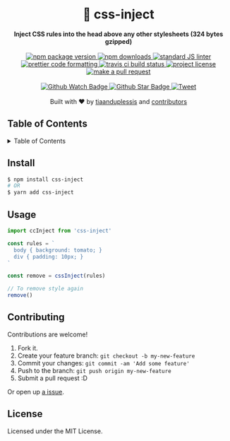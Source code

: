 
<h1 align="center">💉 css-inject</h1>
<div align="center">
  <strong>Inject CSS rules into the head above any other stylesheets (324 bytes gzipped)</strong>
</div>
<br>
<div align="center">
  <a href="https://npmjs.org/package/css-inject">
    <img src="https://img.shields.io/npm/v/css-inject.svg?style=flat-square" alt="npm package version" />
  </a>
  <a href="https://npmjs.org/package/css-inject">
  <img src="https://img.shields.io/npm/dm/css-inject.svg?style=flat-square" alt="npm downloads" />
  </a>
  <a href="https://github.com/feross/standard">
    <img src="https://img.shields.io/badge/code%20style-standard-brightgreen.svg?style=flat-square" alt="standard JS linter" />
  </a>
  <a href="https://github.com/prettier/prettier">
    <img src="https://img.shields.io/badge/styled_with-prettier-ff69b4.svg?style=flat-square" alt="prettier code formatting" />
  </a>
  <a href="https://travis-ci.org/tiaanduplessis/css-inject">
    <img src="https://img.shields.io/travis/tiaanduplessis/css-inject.svg?style=flat-square" alt="travis ci build status" />
  </a>
  <a href="https://github.com/tiaanduplessis/css-inject/blob/master/LICENSE">
    <img src="https://img.shields.io/npm/l/css-inject.svg?style=flat-square" alt="project license" />
  </a>
  <a href="http://makeapullrequest.com">
    <img src="https://img.shields.io/badge/PRs-welcome-brightgreen.svg?style=flat-square" alt="make a pull request" />
  </a>
</div>
<br>
<div align="center">
  <a href="https://github.com/tiaanduplessis/css-inject/watchers">
    <img src="https://img.shields.io/github/watchers/tiaanduplessis/css-inject.svg?style=social" alt="Github Watch Badge" />
  </a>
  <a href="https://github.com/tiaanduplessis/css-inject/stargazers">
    <img src="https://img.shields.io/github/stars/tiaanduplessis/css-inject.svg?style=social" alt="Github Star Badge" />
  </a>
  <a href="https://twitter.com/intent/tweet?text=Check%20out%20css-inject!%20https://github.com/tiaanduplessis/css-inject%20%F0%9F%91%8D">
    <img src="https://img.shields.io/twitter/url/https/github.com/tiaanduplessis/css-inject.svg?style=social" alt="Tweet" />
  </a>
</div>
<br>
<div align="center">
  Built with ❤︎ by <a href="https://github.com/tiaanduplessis">tiaanduplessis</a> and <a href="https://github.com/tiaanduplessis/css-inject/contributors">contributors</a>
</div>

<h2>Table of Contents</h2>
<details>
  <summary>Table of Contents</summary>
  <li><a href="#install">Install</a></li>
  <li><a href="#usage">Usage</a></li>
  <li><a href="#contribute">Contribute</a></li>
  <li><a href="#license">License</a></li>
</details>

## Install

```sh
$ npm install css-inject
# OR
$ yarn add css-inject
```

## Usage

```js
import ccInject from 'css-inject'

const rules = `
  body { background: tomato; }
  div { padding: 10px; }
`

const remove = cssInject(rules)

// To remove style again
remove()
```

## Contributing

Contributions are welcome!

1. Fork it.
2. Create your feature branch: `git checkout -b my-new-feature`
3. Commit your changes: `git commit -am 'Add some feature'`
4. Push to the branch: `git push origin my-new-feature`
5. Submit a pull request :D

Or open up [a issue](https://github.com/tiaanduplessis/css-inject/issues).

## License

Licensed under the MIT License.
